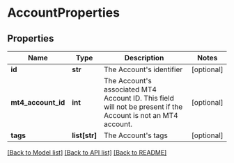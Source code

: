 # AccountProperties

## Properties
Name | Type | Description | Notes
------------ | ------------- | ------------- | -------------
**id** | **str** | The Account&#39;s identifier | [optional] 
**mt4_account_id** | **int** | The Account&#39;s associated MT4 Account ID. This field will not be present if the Account is not an MT4 account. | [optional] 
**tags** | **list[str]** | The Account&#39;s tags | [optional] 

[[Back to Model list]](../README.md#documentation-for-models) [[Back to API list]](../README.md#documentation-for-api-endpoints) [[Back to README]](../README.md)


